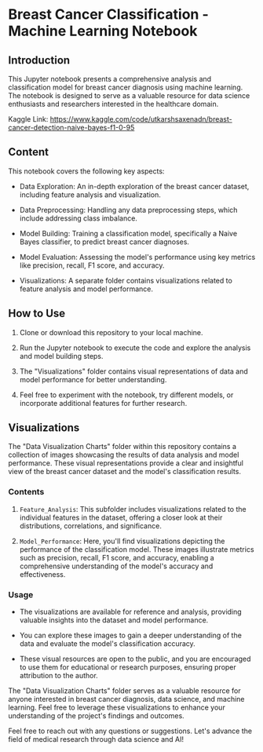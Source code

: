 # Breast Cancer Classification - Machine Learning Notebook

## Introduction

This Jupyter notebook presents a comprehensive analysis and classification model for breast cancer diagnosis using machine learning. The notebook is designed to serve as a valuable resource for data science enthusiasts and researchers interested in the healthcare domain.

Kaggle Link: https://www.kaggle.com/code/utkarshsaxenadn/breast-cancer-detection-naive-bayes-f1-0-95

## Content

This notebook covers the following key aspects:

- Data Exploration: An in-depth exploration of the breast cancer dataset, including feature analysis and visualization.

- Data Preprocessing: Handling any data preprocessing steps, which include addressing class imbalance.

- Model Building: Training a classification model, specifically a Naive Bayes classifier, to predict breast cancer diagnoses.

- Model Evaluation: Assessing the model's performance using key metrics like precision, recall, F1 score, and accuracy.

- Visualizations: A separate folder contains visualizations related to feature analysis and model performance.

## How to Use

1. Clone or download this repository to your local machine.

2. Run the Jupyter notebook to execute the code and explore the analysis and model building steps.

3. The "Visualizations" folder contains visual representations of data and model performance for better understanding.

4. Feel free to experiment with the notebook, try different models, or incorporate additional features for further research.

## Visualizations

The "Data Visualization Charts" folder within this repository contains a collection of images showcasing the results of data analysis and model performance. These visual representations provide a clear and insightful view of the breast cancer dataset and the model's classification results.

### Contents

1. `Feature_Analysis`: This subfolder includes visualizations related to the individual features in the dataset, offering a closer look at their distributions, correlations, and significance.

2. `Model_Performance`: Here, you'll find visualizations depicting the performance of the classification model. These images illustrate metrics such as precision, recall, F1 score, and accuracy, enabling a comprehensive understanding of the model's accuracy and effectiveness.

### Usage

- The visualizations are available for reference and analysis, providing valuable insights into the dataset and model performance.

- You can explore these images to gain a deeper understanding of the data and evaluate the model's classification accuracy.

- These visual resources are open to the public, and you are encouraged to use them for educational or research purposes, ensuring proper attribution to the author.

The "Data Visualization Charts" folder serves as a valuable resource for anyone interested in breast cancer diagnosis, data science, and machine learning. Feel free to leverage these visualizations to enhance your understanding of the project's findings and outcomes.

Feel free to reach out with any questions or suggestions. Let's advance the field of medical research through data science and AI!
